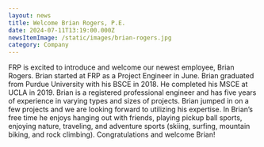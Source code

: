 ```yaml
---
layout: news
title: Welcome Brian Rogers, P.E.
date: 2024-07-11T13:19:00.000Z
newsItemImage: /static/images/brian-rogers.jpg
category: Company
---
```

FRP is excited to introduce and welcome our newest employee, Brian Rogers. Brian started at FRP as a Project Engineer in June. Brian graduated from Purdue University with his BSCE in 2018. He completed his MSCE at UCLA in 2019. Brian is a registered professional engineer and has five years of experience in varying types and sizes of projects. Brian jumped in on a few projects and we are looking forward to utilizing his expertise. In Brian’s free time he enjoys hanging out with friends, playing pickup ball sports, enjoying nature, traveling, and adventure sports (skiing, surfing, mountain biking, and rock climbing). Congratulations and welcome Brian!
